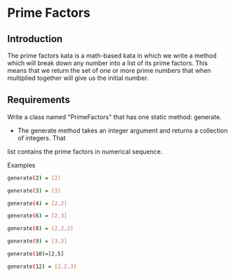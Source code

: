 # Prime Factors

## Introduction 

The prime factors kata is a math-based kata in which we write a method which will break 
down any number into a list of its prime factors. This means that we return the set of one or 
more prime numbers that when multiplied together will give us the initial number. 

## Requirements 

Write a class named "PrimeFactors" that has one static method: generate. 
- The generate method takes an integer argument and returns a collection of integers. That 

list contains the prime factors in numerical sequence. 

Examples 

```bash
generate(2) = [2] 

generate(3) = [3] 

generate(4) = [2,2] 

generate(6) = [2,3] 

generate(8) = [2,2,2] 

generate(9) = [3,3] 

generate(10)=[2,5] 

generate(12) = [2,2,3]
```